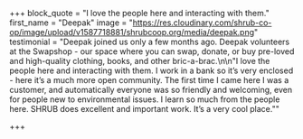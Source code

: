 +++
block_quote = "I love the people here and interacting with them."
first_name = "Deepak"
image = "https://res.cloudinary.com/shrub-co-op/image/upload/v1587718881/shrubcoop.org/media/deepak.png"
testimonial = "Deepak joined us only a few months ago. Deepak volunteers at the Swapshop - our space where you can swap, donate, or buy pre-loved and high-quality clothing, books, and other bric-a-brac.\n\n\"I love the people here and interacting with them. I work in a bank so it’s very enclosed - here it’s a much more open community. The first time I came here I was a customer, and automatically everyone was so friendly and welcoming, even for people new to environmental issues. I learn so much from the people here. SHRUB does excellent and important work. It’s a very cool place.\""

+++

